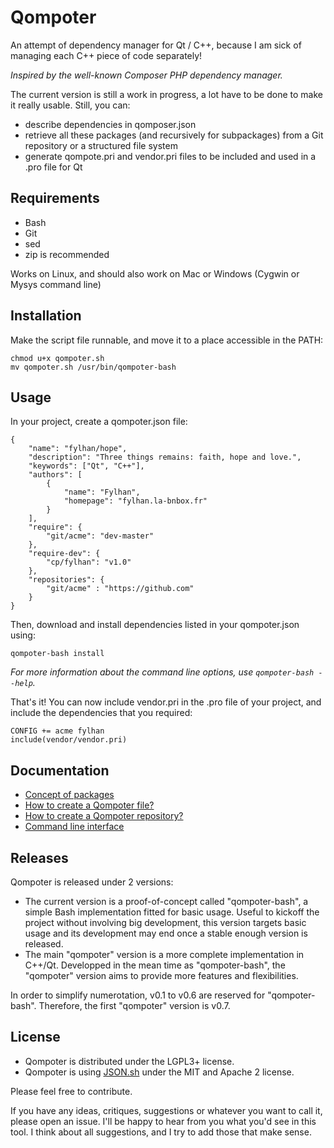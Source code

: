 Qompoter
================================

An attempt of dependency manager for Qt / C++, because I am sick of managing each C++ piece of code separately!

*Inspired by the well-known Composer PHP dependency manager.*

The current version is still a work in progress, a lot have to be done to make it really usable. Still, you can:

* describe dependencies in qomposer.json
* retrieve all these packages (and recursively for subpackages) from a Git repository or a structured file system
* generate qompote.pri and vendor.pri files to be included and used in a .pro file for Qt

Requirements
--------------------------------

* Bash
* Git
* sed
* zip is recommended

Works on Linux, and should also work on Mac or Windows (Cygwin or Mysys command line)

Installation
--------------------------------

Make the script file runnable, and move it to a place accessible in the PATH:

	chmod u+x qompoter.sh
	mv qompoter.sh /usr/bin/qompoter-bash

Usage
--------------------------------

In your project, create a qompoter.json file:

	{
		"name": "fylhan/hope",
		"description": "Three things remains: faith, hope and love.",
		"keywords": ["Qt", "C++"],
		"authors": [
			{
				"name": "Fylhan",
				"homepage": "fylhan.la-bnbox.fr"
			}
		],
		"require": {
			"git/acme": "dev-master"
		},
		"require-dev": {
			"cp/fylhan": "v1.0"
		},
		"repositories": {
			"git/acme" : "https://github.com"
		}
	}

Then, download and install dependencies listed in your qompoter.json using:

	qompoter-bash install

*For more information about the command line options, use `qompoter-bash --help`.*

That's it! You can now include vendor.pri in the .pro file of your project, and include the dependencies that you required:

	CONFIG += acme fylhan
	include(vendor/vendor.pri)
    
Documentation
--------------------------------

* [Concept of packages](docs/Packages.md)
* [How to create a Qompoter file?](docs/Qompoter-file.md)
* [How to create a Qompoter repository?](docs/Repositories.md)
* [Command line interface](docs/Command-line.md)


Releases
--------------------------------
Qompoter is released under 2 versions:

* The current version is a proof-of-concept called "qompoter-bash", a simple Bash implementation fitted for basic usage. Useful to kickoff the project without involving big development, this version targets basic usage and its development may end once a stable enough version is released.
* The main "qompoter" version is a more complete implementation in C++/Qt. Developped in the mean time as "qompoter-bash", the "qompoter" version aims to provide more features and flexibilities.

In order to simplify numerotation, v0.1 to v0.6 are reserved for "qompoter-bash". Therefore, the first "qompoter" version is v0.7.

License
--------------------------------

* Qompoter is distributed under the LGPL3+ license.
* Qompoter is using [JSON.sh](https://github.com/dominictarr/JSON.sh) under the MIT and Apache 2 license.

Please feel free to contribute.

If you have any ideas, critiques, suggestions or whatever you want to call it, please open an issue. I'll be happy to hear from you what you'd see in this tool. I think about all suggestions, and I try to add those that make sense.
